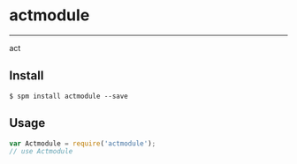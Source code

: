 # actmodule 

---

act

## Install

```
$ spm install actmodule --save
```

## Usage

```js
var Actmodule = require('actmodule');
// use Actmodule
```
